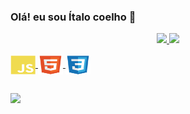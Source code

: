 ### Olá! eu sou Ítalo coelho 👋

<div align="center">
  <a href="https://github.com/olati109">
  <img height="180em" src="https://github-readme-stats.vercel.app/api?username=olati109&show_icons=true&theme=algolia&include_all_commits=true&count_private=true"/>
  <img height="180em" src="https://github-readme-stats.vercel.app/api/top-langs/?username=olati109&layout=compact&langs_count=7&theme=algolia"/>
</div>

<div style="display: inline_block"><br>
  <img align="center" alt="ital-Js" height="30" width="40" src="https://raw.githubusercontent.com/devicons/devicon/master/icons/javascript/javascript-plain.svg">
  <img align="center" alt="ital-HTML" height="30" width="40" src="https://raw.githubusercontent.com/devicons/devicon/master/icons/html5/html5-original.svg">
  <img align="center" alt="ital-CSS" height="30" width="40" src="https://raw.githubusercontent.com/devicons/devicon/master/icons/css3/css3-original.svg">
</div>


##
  
<div> 
  <a href = "mailto:italocoelho109@gmail.com"><img src="https://img.shields.io/badge/-Gmail-%23333?style=for-the-badge&logo=gmail&logoColor=white" target="_blank"></a>
</div>
